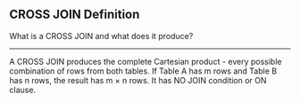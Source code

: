 ## CROSS JOIN Definition

What is a CROSS JOIN and what does it produce?

---

A CROSS JOIN produces the complete Cartesian product - every possible combination of rows from both tables. If Table A has m rows and Table B has n rows, the result has m × n rows. It has NO JOIN condition or ON clause.

